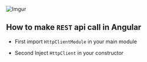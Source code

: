 ![Imgur](https://i.imgur.com/2C8tCgo.jpg)
## How to make `REST` api call in Angular
 

* First import `HttpClientModule` in your main module

* Second Inject `HttpClient` in your constructor

  

<!--stackedit_data:
eyJoaXN0b3J5IjpbMTM0ODE0MzY2XX0=
-->